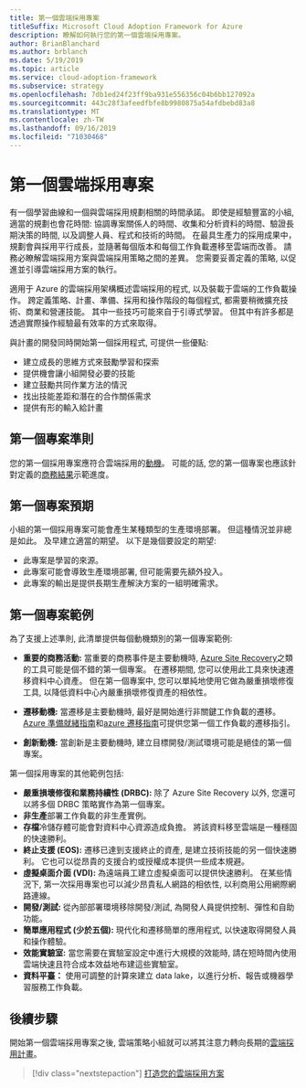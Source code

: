 ```yaml
---
title: 第一個雲端採用專案
titleSuffix: Microsoft Cloud Adoption Framework for Azure
description: 瞭解如何執行您的第一個雲端採用專案。
author: BrianBlanchard
ms.author: brblanch
ms.date: 5/19/2019
ms.topic: article
ms.service: cloud-adoption-framework
ms.subservice: strategy
ms.openlocfilehash: 7db1ed24f23ff9ba931e556356c04b6bb127092a
ms.sourcegitcommit: 443c28f3afeedfbfe8b9980875a54afdbebd83a8
ms.translationtype: MT
ms.contentlocale: zh-TW
ms.lasthandoff: 09/16/2019
ms.locfileid: "71030468"
---
```

<!-- markdownlint-disable MD026 -->

# <a name="first-cloud-adoption-project"></a>第一個雲端採用專案

有一個學習曲線和一個與雲端採用規劃相關的時間承諾。 即使是經驗豐富的小組, 適當的規劃也會花時間: 協調專案關係人的時間、收集和分析資料的時間、驗證長期決策的時間, 以及調整人員、程式和技術的時間。 在最具生產力的採用成果中，規劃會與採用平行成長，並隨著每個版本和每個工作負載遷移至雲端而改善。 請務必瞭解雲端採用方案與雲端採用策略之間的差異。 您需要妥善定義的策略, 以促進並引導雲端採用方案的執行。

適用于 Azure 的雲端採用架構概述雲端採用的程式, 以及裝載于雲端的工作負載操作。 跨定義策略、計畫、準備、採用和操作階段的每個程式, 都需要稍微擴充技術、商業和營運技能。 其中一些技巧可能來自于引導式學習。 但其中有許多都是透過實際操作經驗最有效率的方式來取得。

與計畫的開發同時開始第一個採用程式, 可提供一些優點:

- 建立成長的思維方式來鼓勵學習和探索
- 提供機會讓小組開發必要的技能
- 建立鼓勵共同作業方法的情況
- 找出技能差距和潛在的合作關係需求
- 提供有形的輸入給計畫

## <a name="first-project-criteria"></a>第一個專案準則

您的第一個採用專案應符合雲端採用的[動機](./motivations.md)。 可能的話, 您的第一個專案也應該針對定義的[商務結果](./business-outcomes/business-outcome-template.md)示範進度。

## <a name="first-project-expectations"></a>第一個專案預期

小組的第一個採用專案可能會產生某種類型的生產環境部署。 但這種情況並非總是如此。 及早建立適當的期望。 以下是幾個要設定的期望:

- 此專案是學習的來源。
- 此專案可能會導致生產環境部署, 但可能需要先額外投入。
- 此專案的輸出是提供長期生產解決方案的一組明確需求。

## <a name="first-project-examples"></a>第一個專案範例

為了支援上述準則, 此清單提供每個動機類別的第一個專案範例:

- **重要的商務活動:** 當重要的商務事件是主要動機時, [Azure Site Recovery](../migrate/azure-migration-guide/migrate.md?tabs=Tools#azure-site-recovery)之類的工具可能是個不錯的第一個專案。 在遷移期間, 您可以使用此工具來快速遷移資料中心資產。 但在第一個專案中, 您可以單純地使用它做為嚴重損壞修復工具, 以降低資料中心內嚴重損壞修復資產的相依性。

- **遷移動機:** 當遷移是主要動機時, 最好是開始進行非關鍵工作負載的遷移。 [Azure 準備就緒指南](../ready/azure-readiness-guide/index.md)和[azure 遷移指南](../migrate/azure-migration-guide/index.md)可提供您第一個工作負載的遷移指引。

- **創新動機:** 當創新是主要動機時, 建立目標開發/測試環境可能是絕佳的第一個專案。

第一個採用專案的其他範例包括:

- **嚴重損壞修復和業務持續性 (DRBC):** 除了 Azure Site Recovery 以外, 您還可以將多個 DRBC 策略實作為第一個專案。
- **非生產**部署工作負載的非生產實例。
- **存檔**冷儲存體可能會對資料中心資源造成負擔。 將該資料移至雲端是一種穩固的快速勝利。
- **終止支援 (EOS):** 遷移已達到支援終止的資產, 是建立技術技能的另一個快速勝利。 它也可以從昂貴的支援合約或授權成本提供一些成本規避。
- **虛擬桌面介面 (VDI):** 為遠端員工建立虛擬桌面可以提供快速勝利。 在某些情況下, 第一次採用專案也可以減少昂貴私人網路的相依性, 以利商用公用網際網路連線。
- **開發/測試:** 從內部部署環境移除開發/測試, 為開發人員提供控制、彈性和自助功能。
- **簡單應用程式 (少於五個):** 現代化和遷移簡單的應用程式, 以快速取得開發人員和操作體驗。
- **效能實驗室:** 當您需要在實驗室設定中進行大規模的效能時, 請在短時間內使用雲端快速且符合成本效益地布建這些實驗室。
- **資料平臺：** 使用可調整的計算來建立 data lake，以進行分析、報告或機器學習服務工作負載。

## <a name="next-steps"></a>後續步驟

開始第一個雲端採用專案之後, 雲端策略小組就可以將其注意力轉向長期的[雲端採用計畫](../plan/index.md)。

> [!div class="nextstepaction"]
> [打造您的雲端採用方案](../plan/index.md)
